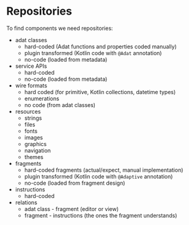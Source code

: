 # Repositories

To find components we need repositories:

- adat classes
    - hard-coded (Adat functions and properties coded manually)
    - plugin transformed (Kotlin code with `@Adat` annotation)
    - no-code (loaded from metadata)
- service APIs
    - hard-coded
    - no-code (loaded from metadata)
- wire formats
    - hard coded (for primitive, Kotlin collections, datetime types)
    - enumerations
    - no code (from adat classes)
- resources
    - strings
    - files
    - fonts
    - images
    - graphics
    - navigation
    - themes
- fragments
    - hard-coded fragments (actual/expect, manual implementation)
    - plugin transformed (Kotlin code with `@Adaptive` annotation)
    - no-code (loaded from fragment design)
- instructions
    - hard-coded
- relations
    - adat class - fragment (editor or view)
    - fragment - instructions (the ones the fragment understands)